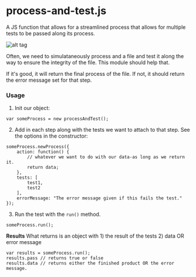 # process-and-test.js
A JS function that allows for a streamlined process that allows for multiple tests to be passed along its process.

![alt tag](https://github.com/phillipchan2/process-and-test/blob/master/process-and-test.png?raw=true)

Often, we need to simulataneously process and a file and test it along the way to ensure the integrity of the file. This module should help that.

If it's good, it will return the final process of the file.
If not, it should return the error message set for that step.

### Usage
1) Init our object:

```
var someProcess = new processAndTest();
```

2) Add in each step along with the tests we want to attach to that step. See the options in the constructor:

```
someProcess.newProcess({
    action: function() {
        // whatever we want to do with our data-as long as we return it.
        return data;
    },
    tests: [
        test1,
        test2
    ],
    errorMessage: "The error message given if this fails the test."
});
```

3) Run the test with the `run()` method.

```
someProcess.run();
```

**Results**
What returns is an object with 1) the result of the tests 2) data OR error message

```
var results = someProcess.run();
results.pass // returns true or false
results.data // returns either the finished product OR the error message.
```
